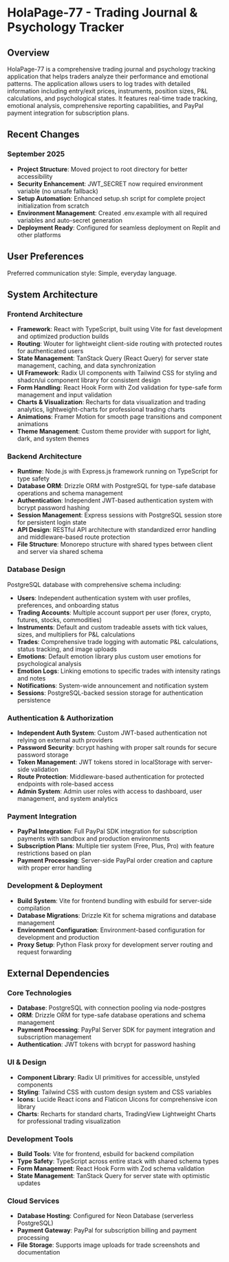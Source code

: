 # HolaPage-77 - Trading Journal & Psychology Tracker

## Overview

HolaPage-77 is a comprehensive trading journal and psychology tracking application that helps traders analyze their performance and emotional patterns. The application allows users to log trades with detailed information including entry/exit prices, instruments, position sizes, P&L calculations, and psychological states. It features real-time trade tracking, emotional analysis, comprehensive reporting capabilities, and PayPal payment integration for subscription plans.

## Recent Changes

### September 2025
- **Project Structure**: Moved project to root directory for better accessibility
- **Security Enhancement**: JWT_SECRET now required environment variable (no unsafe fallback)
- **Setup Automation**: Enhanced setup.sh script for complete project initialization from scratch
- **Environment Management**: Created .env.example with all required variables and auto-secret generation
- **Deployment Ready**: Configured for seamless deployment on Replit and other platforms

## User Preferences

Preferred communication style: Simple, everyday language.

## System Architecture

### Frontend Architecture
- **Framework**: React with TypeScript, built using Vite for fast development and optimized production builds
- **Routing**: Wouter for lightweight client-side routing with protected routes for authenticated users
- **State Management**: TanStack Query (React Query) for server state management, caching, and data synchronization
- **UI Framework**: Radix UI components with Tailwind CSS for styling and shadcn/ui component library for consistent design
- **Form Handling**: React Hook Form with Zod validation for type-safe form management and input validation
- **Charts & Visualization**: Recharts for data visualization and trading analytics, lightweight-charts for professional trading charts
- **Animations**: Framer Motion for smooth page transitions and component animations
- **Theme Management**: Custom theme provider with support for light, dark, and system themes

### Backend Architecture
- **Runtime**: Node.js with Express.js framework running on TypeScript for type safety
- **Database ORM**: Drizzle ORM with PostgreSQL for type-safe database operations and schema management
- **Authentication**: Independent JWT-based authentication system with bcrypt password hashing
- **Session Management**: Express sessions with PostgreSQL session store for persistent login state
- **API Design**: RESTful API architecture with standardized error handling and middleware-based route protection
- **File Structure**: Monorepo structure with shared types between client and server via shared schema

### Database Design
PostgreSQL database with comprehensive schema including:
- **Users**: Independent authentication system with user profiles, preferences, and onboarding status
- **Trading Accounts**: Multiple account support per user (forex, crypto, futures, stocks, commodities)
- **Instruments**: Default and custom tradeable assets with tick values, sizes, and multipliers for P&L calculations
- **Trades**: Comprehensive trade logging with automatic P&L calculations, status tracking, and image uploads
- **Emotions**: Default emotion library plus custom user emotions for psychological analysis
- **Emotion Logs**: Linking emotions to specific trades with intensity ratings and notes
- **Notifications**: System-wide announcement and notification system
- **Sessions**: PostgreSQL-backed session storage for authentication persistence

### Authentication & Authorization
- **Independent Auth System**: Custom JWT-based authentication not relying on external auth providers
- **Password Security**: bcrypt hashing with proper salt rounds for secure password storage
- **Token Management**: JWT tokens stored in localStorage with server-side validation
- **Route Protection**: Middleware-based authentication for protected endpoints with role-based access
- **Admin System**: Admin user roles with access to dashboard, user management, and system analytics

### Payment Integration
- **PayPal Integration**: Full PayPal SDK integration for subscription payments with sandbox and production environments
- **Subscription Plans**: Multiple tier system (Free, Plus, Pro) with feature restrictions based on plan
- **Payment Processing**: Server-side PayPal order creation and capture with proper error handling

### Development & Deployment
- **Build System**: Vite for frontend bundling with esbuild for server-side compilation
- **Database Migrations**: Drizzle Kit for schema migrations and database management
- **Environment Configuration**: Environment-based configuration for development and production
- **Proxy Setup**: Python Flask proxy for development server routing and request forwarding

## External Dependencies

### Core Technologies
- **Database**: PostgreSQL with connection pooling via node-postgres
- **ORM**: Drizzle ORM for type-safe database operations and schema management
- **Payment Processing**: PayPal Server SDK for payment integration and subscription management
- **Authentication**: JWT tokens with bcrypt for password hashing

### UI & Design
- **Component Library**: Radix UI primitives for accessible, unstyled components
- **Styling**: Tailwind CSS with custom design system and CSS variables
- **Icons**: Lucide React icons and Flaticon Uicons for comprehensive icon library
- **Charts**: Recharts for standard charts, TradingView Lightweight Charts for professional trading visualization

### Development Tools
- **Build Tools**: Vite for frontend, esbuild for backend compilation
- **Type Safety**: TypeScript across entire stack with shared schema types
- **Form Management**: React Hook Form with Zod schema validation
- **State Management**: TanStack Query for server state with optimistic updates

### Cloud Services
- **Database Hosting**: Configured for Neon Database (serverless PostgreSQL)
- **Payment Gateway**: PayPal for subscription billing and payment processing
- **File Storage**: Supports image uploads for trade screenshots and documentation